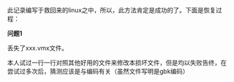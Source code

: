 此记录编写于救回来的linux之中，所以，此方法肯定是成功的了。下面是恢复过程：

**问题1** 

丢失了xxx.vmx文件。

本人试过一行一行对照其他好用的文件来修改本损坏文件，但是均以失败告终，在尝试过多次后，猜测应该是与编码有关（虽然文件写明是gbk编码）